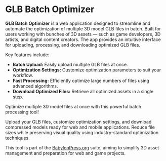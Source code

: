 # GLB Batch Optimizer

**GLB Batch Optimizer** is a web application designed to streamline and automate the optimization of multiple 3D model GLB files in batch. Built for users working with bunches of 3D assets — such as game developers, 3D artists, and digital content creators. The app provides an intuitive interface for uploading, processing, and downloading optimized GLB files.

Key features include:

- **Batch Upload:** Easily upload multiple GLB files at once.
- **Optimization Settings:** Customize optimization parameters to suit your workflow.
- **Fast Processing:** Efficiently optimize large numbers of files using advanced algorithms.
- **Download Optimized Files:** Retrieve all optimized assets in a single step.

Optimize multiple 3D model files at once with this powerful batch processing tool!

Upload your GLB files, customize optimization settings, and download compressed models ready for web and mobile applications. Reduce file sizes while preserving visual quality using industry-standard optimization techniques.

This tool is part of the [BabylonPress.org](https://babylonpress.org/) suite, aiming to simplify 3D asset management and preparation for web and game projects.
